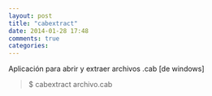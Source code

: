 ```yaml
---
layout: post
title: "cabextract"
date: 2014-01-28 17:48
comments: true
categories: 
---
```

Aplicación para abrir y extraer archivos .cab [de windows]

>$ cabextract archivo.cab

